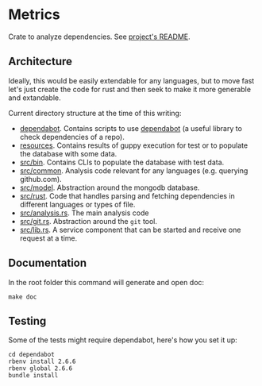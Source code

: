 # Metrics

Crate to analyze dependencies.
See [project's README](../README.md).

## Architecture

Ideally, this would be easily extendable for any languages, but to move fast let's just create the code for rust and then seek to make it more generable and extandable.

Current directory structure at the time of this writing:

* [dependabot](dependabot). Contains scripts to use [dependabot](https://github.com/dependabot/dependabot-core/) (a useful library to check dependencies of a repo).
* [resources](resources). Contains results of guppy execution for test or to populate the database with some data.
* [src/bin](src/bin). Contains CLIs to populate the database with test data.
* [src/common](src/common). Analysis code relevant for any languages (e.g. querying github.com).
* [src/model](src/model). Abstraction around the mongodb database.
* [src/rust](src/rust). Code that handles parsing and fetching dependencies in different languages or types of file.
* [src/analysis.rs](src/analysis.rs). The main analysis code
* [src/git.rs](src/git.rs). Abstraction around the `git` tool.
* [src/lib.rs](src/lib.rs). A service component that can be started and receive one request at a time.

## Documentation

In the root folder this command will generate and open doc:

```
make doc
```

## Testing

Some of the tests might require dependabot, here's how you set it up:

```
cd dependabot
rbenv install 2.6.6
rbenv global 2.6.6
bundle install
```
